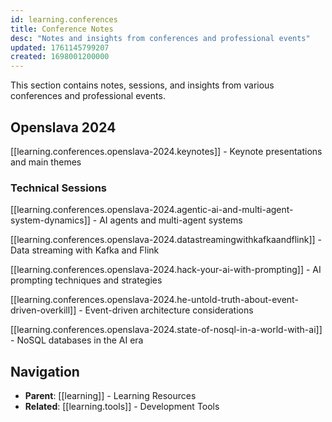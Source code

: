 ```yaml
---
id: learning.conferences
title: Conference Notes
desc: "Notes and insights from conferences and professional events"
updated: 1761145799207
created: 1698001200000
---
```


This section contains notes, sessions, and insights from various conferences and professional events.

## Openslava 2024

[[learning.conferences.openslava-2024.keynotes]] - Keynote presentations and main themes

### Technical Sessions

[[learning.conferences.openslava-2024.agentic-ai-and-multi-agent-system-dynamics]] - AI agents and multi-agent systems

[[learning.conferences.openslava-2024.datastreamingwithkafkaandflink]] - Data streaming with Kafka and Flink

[[learning.conferences.openslava-2024.hack-your-ai-with-prompting]] - AI prompting techniques and strategies

[[learning.conferences.openslava-2024.he-untold-truth-about-event-driven-overkill]] - Event-driven architecture considerations

[[learning.conferences.openslava-2024.state-of-nosql-in-a-world-with-ai]] - NoSQL databases in the AI era

## Navigation

- **Parent**: [[learning]] - Learning Resources
- **Related**: [[learning.tools]] - Development Tools
